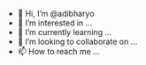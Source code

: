 - 👋 Hi, I’m @adibharyo
- 👀 I’m interested in ...
- 🌱 I’m currently learning ...
- 💞️ I’m looking to collaborate on ...
- 📫 How to reach me ...

<!---
adibharyo/adibharyo is a ✨ special ✨ repository because its `README.md` (this file) appears on your GitHub profile.
You can click the Preview link to take a look at your changes.
--->
